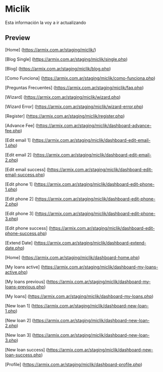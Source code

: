 # Miclik

Esta información la voy a ir actualizando

## Preview

[Home] (https://armix.com.ar/staging/miclik/)

[Blog Single] (https://armix.com.ar/staging/miclik/single.php)

[Blog] (https://armix.com.ar/staging/miclik/blog.php)

[Como Funciona] (https://armix.com.ar/staging/miclik/como-funciona.php)

[Preguntas Frecuentes] (https://armix.com.ar/staging/miclik/faq.php)

[Wizard] (https://armix.com.ar/staging/miclik/wizard.php)

[Wizard Error] (https://armix.com.ar/staging/miclik/wizard-error.php)

[Register] (https://armix.com.ar/staging/miclik/register.php)

[Advance Fee] (https://armix.com.ar/staging/miclik/dashboard-advance-fee.php)

[Edit email 1] (https://armix.com.ar/staging/miclik/dashboard-edit-email-1.php)

[Edit email 2] (https://armix.com.ar/staging/miclik/dashboard-edit-email-2.php)

[Edit email success] (https://armix.com.ar/staging/miclik/dashboard-edit-email-success.php)

[Edit phone 1] (https://armix.com.ar/staging/miclik/dashboard-edit-phone-1.php)

[Edit phone 2] (https://armix.com.ar/staging/miclik/dashboard-edit-phone-2.php)

[Edit phone 3] (https://armix.com.ar/staging/miclik/dashboard-edit-phone-3.php)

[Edit phone success] (https://armix.com.ar/staging/miclik/dashboard-edit-phone-success.php)

[Extend Date] (https://armix.com.ar/staging/miclik/dashboard-extend-date.php)

[Home] (https://armix.com.ar/staging/miclik/dashboard-home.php)

[My loans active] (https://armix.com.ar/staging/miclik/dashboard-my-loans-active.php)

[My loans previous] (https://armix.com.ar/staging/miclik/dashboard-my-loans-previous.php)

[My loans] (https://armix.com.ar/staging/miclik/dashboard-my-loans.php)

[New loan 1] (https://armix.com.ar/staging/miclik/dashboard-new-loan-1.php)

[New loan 2] (https://armix.com.ar/staging/miclik/dashboard-new-loan-2.php)

[New loan 3] (https://armix.com.ar/staging/miclik/dashboard-new-loan-3.php)

[New loan success] (https://armix.com.ar/staging/miclik/dashboard-new-loan-success.php)

[Profile] (https://armix.com.ar/staging/miclik/dashboard-profile.php)